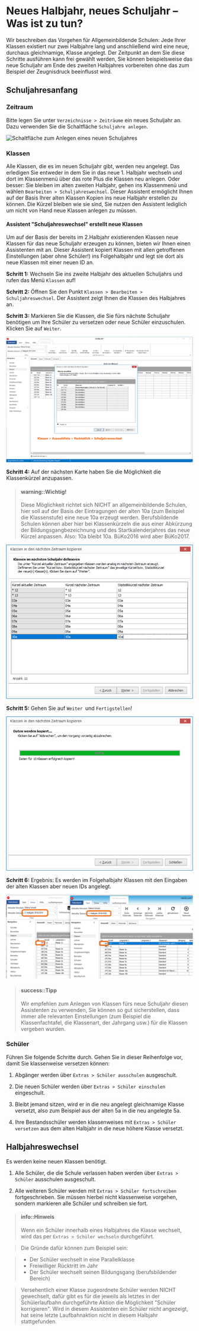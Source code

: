 # Neues Halbjahr, neues Schuljahr – Was ist zu tun?

Wir beschreiben das Vorgehen für Allgemeinbildende Schulen: Jede Ihrer Klassen existiert nur zwei Halbjahre lang und anschließend wird eine neue, durchaus gleichnamige, Klasse angelegt. Der Zeitpunkt an dem Sie diese Schritte ausführen kann frei gewählt werden, Sie können beispielsweise das neue Schuljahr am Ende des zweiten Halbjahres vorbereiten ohne das zum Beispiel der Zeugnisdruck beeinflusst wird.

## Schuljahresanfang

### Zeitraum

Bitte legen Sie unter `Verzeichnisse > Zeiträume` ein neues Schuljahr an. Dazu verwenden Sie die Schaltfläche `Schuljahre anlegen`.

![Schaltfläche zum Anlegen eines neuen Schuljahres](/assets/images/dialog-zeitraeumeverz-neu.png)

### Klassen

Alle Klassen, die es im neuen Schuljahr gibt, werden neu angelegt. Das erledigen Sie entweder in dem Sie in das neue 1. Halbjahr wechseln und dort im Klassenmenü über das rote Plus die Klassen neu anlegen. Oder besser: Sie bleiben im alten zweiten Halbjahr, gehen ins Klassenmenü und wählen `Bearbeiten > Schuljahreswechsel`. Dieser Assistent ermöglicht Ihnen auf der Basis Ihrer alten Klassen Kopien ins neue Halbjahr erstellen zu können. Die Kürzel bleiben wie sie sind, Sie nutzen den Assistent lediglich um nicht von Hand neue Klassen anlegen zu müssen.

#### Assistent "Schuljahreswechsel" erstellt neue Klassen

Um auf der Basis der bereits im 2.Halbjahr existierenden Klassen neue Klassen für das neue Schuljahr erzeugen zu können, bieten wir Ihnen einen Assistenten mit an. Dieser Assistent kopiert Klassen mit allen getroffenen Einstellungen (aber ohne Schüler!) ins Folgehalbjahr und legt sie dort als neue Klassen mit einer neuen ID an.

**Schritt 1:**
Wechseln Sie ins zweite Halbjahr des aktuellen Schuljahrs und rufen das Menü `Klassen` auf!

**Schritt 2:**
Öffnen Sie den Punkt `Klassen > Bearbeiten > Schuljahreswechsel`. Der Assistent zeigt Ihnen die Klassen des Halbjahres an. 

**Schritt 3:**
Markieren Sie die Klassen, die Sie fürs nächste Schuljahr benötigen um Ihre Schüler zu versetzen oder neue Schüler einzuschulen. Klicken Sie auf `Weiter`. 

![Markieren Sie die Klassen, von denen Sie eine Kopie fürs nächste Halbjahr wünschen](../assets/images/schuljahreswechsel/schuljahreswechsel01.png)

**Schritt 4:**
 Auf der nächsten Karte haben Sie die Möglichkeit die Klassenkürzel anzupassen. 

> #### warning::Wichtig!
>
> Diese Möglichkeit richtet sich NICHT an allgemeinbildende Schulen, hier soll auf der Basis der Eintragungen der alten 10a (zum Beispiel die Klassenstufe) eine neue 10a erzeugt werden. Berufsbildende Schulen können aber hier bei Klassenkürzeln die aus einer Abkürzung der Bildungsgangbezeichnung und des Startkalenderjahres das neue Kürzel anpassen. 
Also: 10a bleibt 10a. BüKo2016 wird aber BüKo2017.

![Passen Sie hier ggfs. die Klassenkürzel an](../assets/images/schuljahreswechsel/schuljahreswechsel02.png)

**Schritt 5:**
 Gehen Sie auf `Weiter `und `Fertigstellen`! 

![Die Klassen werden kopiert](../assets/images/schuljahreswechsel/schuljahreswechsel03.png)


**Schritt 6:**
Ergebnis: Es werden im Folgehalbjahr Klassen mit den Eingaben der alten Klassen aber neuen IDs angelegt.

![Links das alte Halbjahr, rechts das neue Halbjahr, die Klassen wurden kopiert und mit neuen IDs als neue Klassen angelegt](../assets/images/schuljahreswechsel/schuljahreswechsel04.png)


> #### success::Tipp
>
> Wir empfehlen zum Anlegen von Klassen fürs neue Schuljahr diesen Assistenten zu verwenden, Sie können so gut sicherstellen, dass immer alle relevanten Einstellungen (zum Beispiel die Klassenfachtafel, die Klassenart, der Jahrgang usw.) für die Klassen vergeben wurden.


### Schüler

Führen Sie folgende Schritte durch. Gehen Sie in dieser Reihenfolge vor, damit Sie klassenweise versetzen können:

1. Abgänger werden über `Extras > Schüler ausschulen` ausgeschult. 

2. Die neuen Schüler werden über `Extras > Schüler einschulen` eingeschult.

3. Bleibt jemand sitzen, wird er in die neu angelegt gleichnamige Klasse versetzt, also zum Beispiel aus der alten 5a in die neu angelegte 5a.

4. Ihre Bestandsschüler werden klassenweises mit `Extras > Schüler versetzen` aus dem alten Halbjahr in die neue höhere Klasse versetzt. 
	
## Halbjahreswechsel

Es werden keine neuen Klassen benötigt. 

1. Alle Schüler, die die Schule verlassen haben werden über `Extras > Schüler` ausschulen ausgeschult.

2. Alle weiteren Schüler werden mit `Extras > Schüler fortschreiben` fortgeschrieben. Sie müssen hierbei nicht klassenweise vorgehen, sondern markieren alle Schüler und schreiben sie fort.

> #### info::Hinweis
> Wenn ein Schüler innerhalb eines Halbjahres die Klasse wechselt, wird das per `Extras > Schüler wechseln` durchgeführt. 

> Die Gründe dafür können zum Beispiel sein: 

> * Der Schüler wechselt in eine Parallelklasse
> * Freiwilliger Rücktritt im Jahr
> * Der Schüler wechselt seinen Bildungsgang (berufsbildender Bereich)

> Versehentlich einer Klasse zugeordnete Schüler werden NICHT gewechselt, dafür gibt es für die jeweils als letztes in der Schülerlaufbahn durchgeführte Aktion die Möglichkeit "Schüler korrigieren". Wird in diesem Assistenten ein Schüler nicht angezeigt, hat seine letzte Laufbahnaktion nicht in diesem Halbjahr stattgefunden. 

 




